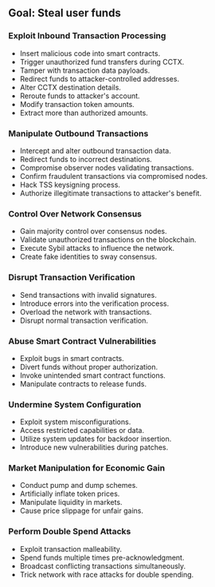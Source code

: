 ## Goal: Steal user funds

### Exploit Inbound Transaction Processing
- Insert malicious code into smart contracts.
- Trigger unauthorized fund transfers during CCTX.
- Tamper with transaction data payloads.
- Redirect funds to attacker-controlled addresses.
- Alter CCTX destination details.
- Reroute funds to attacker's account.
- Modify transaction token amounts.
- Extract more than authorized amounts.

### Manipulate Outbound Transactions
- Intercept and alter outbound transaction data.
- Redirect funds to incorrect destinations.
- Compromise observer nodes validating transactions.
- Confirm fraudulent transactions via compromised nodes.
- Hack TSS keysigning process.
- Authorize illegitimate transactions to attacker's benefit.

### Control Over Network Consensus
- Gain majority control over consensus nodes.
- Validate unauthorized transactions on the blockchain.
- Execute Sybil attacks to influence the network.
- Create fake identities to sway consensus.

### Disrupt Transaction Verification
- Send transactions with invalid signatures.
- Introduce errors into the verification process.
- Overload the network with transactions.
- Disrupt normal transaction verification.

### Abuse Smart Contract Vulnerabilities
- Exploit bugs in smart contracts.
- Divert funds without proper authorization.
- Invoke unintended smart contract functions.
- Manipulate contracts to release funds.

### Undermine System Configuration
- Exploit system misconfigurations.
- Access restricted capabilities or data.
- Utilize system updates for backdoor insertion.
- Introduce new vulnerabilities during patches.

### Market Manipulation for Economic Gain
- Conduct pump and dump schemes.
- Artificially inflate token prices.
- Manipulate liquidity in markets.
- Cause price slippage for unfair gains.

### Perform Double Spend Attacks
- Exploit transaction malleability.
- Spend funds multiple times pre-acknowledgment.
- Broadcast conflicting transactions simultaneously.
- Trick network with race attacks for double spending.
